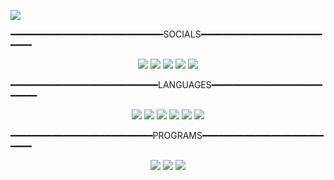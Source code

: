 ![](https://cdn.discordapp.com/attachments/1250475373502791702/1268008663126380615/2021324243.png?ex=66aadc97&is=66a98b17&hm=d995960daaa19b3d132b74a242fe89adc7fc3f2b95b30aeb680a872373096833&)

━━━━━━━━━━━━━━━━━━━━━━━━━━━━━SOCIALS━━━━━━━━━━━━━━━━━━━━━━━━━━━

<p align="center">
 <a href="https://discord.com/users/797467886456930304"><img src="https://img.shields.io/badge/KRYSIEKZ%20-7289DA.svg?&style=for-the-badge&logo=discord&logoColor=white"></a>
 <a href="https://www.instagram.com/cocuksube_kayra/" target"blank_"><img src="https://img.shields.io/badge/COCUKSUBE_KAYRA%20-DC3175.svg?&style=for-the-badge&logo=instagram&logoColor=white"></a>
 <a href="https://steamcommunity.com/id/siber_suclarla_mucadele/" target"blank_"><img src="https://img.shields.io/badge/KRYSIEKZ-%23000000.svg?style=for-the-badge&logo=steam&logoColor=white"></a>
 <a href="https://x.com/Krysiekz_07" target"blank_"><img src="https://img.shields.io/badge/KRYSIEKZ-%23000000.svg?style=for-the-badge&logo=X&logoColor=white"></a>
 <a href="https://www.twitch.tv/krysiekz" target"blank_"><img src="https://img.shields.io/badge/KRYSIEKZ-%239146FF.svg?style=for-the-badge&logo=Twitch&logoColor=white"></a>

 ━━━━━━━━━━━━━━━━━━━━━━━━━━━━LANGUAGES━━━━━━━━━━━━━━━━━━━━━━━━━━
 
<p align="center">
<img src="https://img.shields.io/badge/c++-%2300599C.svg?style=for-the-badge&logo=c%2B%2B&logoColor=white"></a>
<img src="https://img.shields.io/badge/c%23-%23239120.svg?style=for-the-badge&logo=csharp&logoColor=white"></a>
<img src="https://img.shields.io/badge/html5-%23E34F26.svg?style=for-the-badge&logo=html5&logoColor=white"></a>
<img src="https://img.shields.io/badge/lua-%232C2D72.svg?style=for-the-badge&logo=lua&logoColor=white"></a>
<img src="https://img.shields.io/badge/python-3670A0?style=for-the-badge&logo=python&logoColor=ffdd54"></a>
<img src="https://img.shields.io/badge/css3-%231572B6.svg?style=for-the-badge&logo=css3&logoColor=white"></a>

━━━━━━━━━━━━━━━━━━━━━━━━━━━PROGRAMS━━━━━━━━━━━━━━━━━━━━━━━━━━━

<p align="center">
<img src="https://img.shields.io/badge/Adobe%20After%20Effects-9999FF.svg?style=for-the-badge&logo=Adobe%20After%20Effects&logoColor=white"></a>
<img src="https://img.shields.io/badge/adobe%20photoshop-%2331A8FF.svg?style=for-the-badge&logo=adobe%20photoshop&logoColor=white"></a>
<img src="https://img.shields.io/badge/Adobe%20Premiere%20Pro-9999FF.svg?style=for-the-badge&logo=Adobe%20Premiere%20Pro&logoColor=white"></a>
